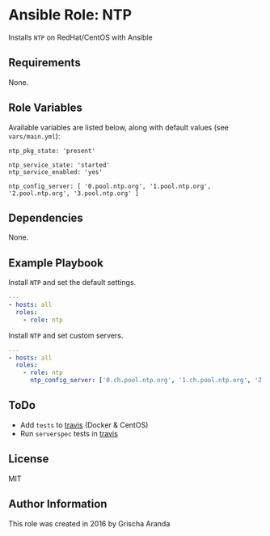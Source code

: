 # Ansible Role: NTP

Installs `NTP` on RedHat/CentOS with Ansible

## Requirements
None.

## Role Variables
Available variables are listed below, along with default values (see `vars/main.yml`):

```
ntp_pkg_state: 'present'

ntp_service_state: 'started'
ntp_service_enabled: 'yes'

ntp_config_server: [ '0.pool.ntp.org', '1.pool.ntp.org', '2.pool.ntp.org', '3.pool.ntp.org' ]
```

## Dependencies
None.

## Example Playbook
Install `NTP` and set the default settings.
```yaml
---
- hosts: all
  roles:
    - role: ntp
```

Install `NTP` and set custom servers.
```yaml
---
- hosts: all
  roles:
    - role: ntp
      ntp_config_server: ['0.ch.pool.ntp.org', '1.ch.pool.ntp.org', '2.ch.pool.ntp.org', '3.ch.pool.ntp.org']
```

## ToDo
- Add `tests` to [travis](https://travis-ci.org/) (Docker & CentOS)
- Run `serverspec` tests in [travis](https://travis-ci.org/)

## License
MIT

## Author Information
This role was created in 2016 by Grischa Aranda